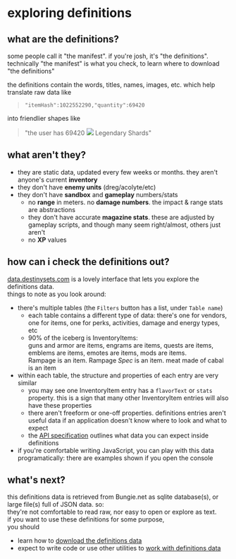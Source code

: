 # exploring definitions

## what are the definitions?

some people call it "the manifest". if you're josh, it's "the definitions".  
technically "the manifest" is what you check, to learn where to download "the definitions"
  
the definitions contain the words, titles, names, images, etc. which help translate raw data like

> `"itemHash":1022552290,"quantity":69420`

into friendlier shapes like

> "the user has 69420 ![](https://www.bungie.net/common/destiny2_content/icons/b3e829460a53354a92d8f893c44db3b7.png) Legendary Shards"

## what aren't they?

- they are static data, updated every few weeks or months. they aren't anyone's current **inventory**
- they don't have **enemy units** (dreg/acolyte/etc)
- they don't have **sandbox** and **gameplay** numbers/stats
  - no **range** in meters. no **damage numbers**. the impact & range stats are abstractions
  - they don't have accurate **magazine stats**. these are adjusted by gameplay scripts, and though many seem right/almost, others just aren't
  - no **XP** values

## how can i check the definitions out?

[data.destinysets.com](https://data.destinysets.com/) is a lovely interface that lets you explore the definitions data.  
things to note as you look around:
- there's multiple tables (the `Filters` button has a list, under `Table name`)
  - each table contains a different type of data: there's one for vendors, one for items, one for perks, activities, damage and energy types, etc
  - 90% of the iceberg is InventoryItems:  
  guns and armor are items, engrams are items, quests are items, emblems are items, emotes are items, mods are items.  
  Rampage is an item. Rampage _Spec_ is an item. meat made of cabal is an item
- within each table, the structure and properties of each entry are very similar
  - you may see one InventoryItem entry has a `flavorText` or `stats` property. this is a sign that many other InventoryItem entries will also have these properties
  - there aren't freeform or one-off properties. definitions entries aren't useful data if an application doesn't know where to look and what to expect
  - the [API specification](../../api-spec) outlines what data you can expect inside definitions
- if you're comfortable writing JavaScript, you can play with this data programatically: there are examples shown if you open the console

## what's next?

this definitions data is retrieved from Bungie.net as sqlite database(s), or large file(s) full of JSON data. so:  
they're not comfortable to read raw, nor easy to open or explore as text.  
if you want to use these definitions for some purpose,  
you should
- learn how to [download the definitions data](definitions-fetching)
- expect to write code or use other utilities to [work with definitions data](definitions-technical)
